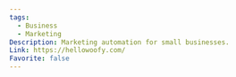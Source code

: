 ```yaml
---
tags:
  - Business
  - Marketing
Description: Marketing automation for small businesses.
Link: https://hellowoofy.com/
Favorite: false
---
```

